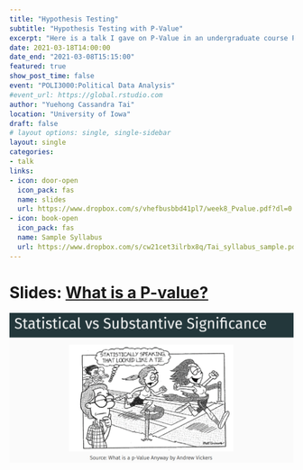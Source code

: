 ```yaml
---
title: "Hypothesis Testing"
subtitle: "Hypothesis Testing with P-Value"
excerpt: "Here is a talk I gave on P-Value in an undergraduate course POLI3000:Political Data Analysis."
date: 2021-03-18T14:00:00
date_end: "2021-03-08T15:15:00"
featured: true
show_post_time: false
event: "POLI3000:Political Data Analysis"
#event_url: https://global.rstudio.com
author: "Yuehong Cassandra Tai"
location: "University of Iowa"
draft: false
# layout options: single, single-sidebar
layout: single
categories:
- talk
links:
- icon: door-open
  icon_pack: fas
  name: slides
  url: https://www.dropbox.com/s/vhefbusbbd41pl7/week8_Pvalue.pdf?dl=0 
- icon: book-open
  icon_pack: fas
  name: Sample Syllabus
  url: https://www.dropbox.com/s/cw21cet3ilrbx8q/Tai_syllabus_sample.pdf?dl=0
---
```



# Slides: [What is a P-value?](https://www.dropbox.com/s/vhefbusbbd41pl7/week8_Pvalue.pdf?dl=0)


<img src="p_value.PNG" title="P-Value. A more detailed description available in slide presenter notes at https://www.dropbox.com/s/vhefbusbbd41pl7/week8_Pvalue.pdf?dl=0" alt="P-Value: More details available in slide presenter notes at https://www.dropbox.com/s/vhefbusbbd41pl7/week8_Pvalue.pdf?dl=0" width="702" style="display: block; margin: auto;" />

